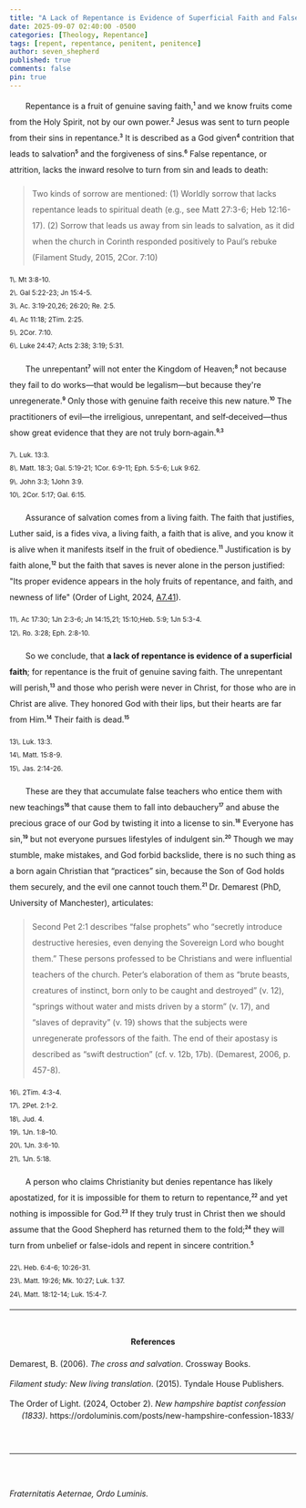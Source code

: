 ```yaml
---
title: "A Lack of Repentance is Evidence of Superficial Faith and False Assurance"
date: 2025-09-07 02:40:00 -0500
categories: [Theology, Repentance]
tags: [repent, repentance, penitent, penitence]
author: seven_shepherd
published: true
comments: false
pin: true
---
```


<style>
/* in your main CSS (e.g. assets/css/style.css) */
.references {
  padding: 0;
  margin: 0;
}

.references li {
  list-style: none;
  margin-bottom: 1em;           /* space between entries */
  padding-left: 1.5em;          /* amount of hanging indent */
  text-indent: -1.5em;          /* pulls first line back */
  line-height: 1.5;             /* nicer readability */
}

p.titles {
  text-align:center;
  margin-top: 0;
  margin-bottom: 0;
}

body {
  line-height: 2;
}

sup {
  font-size: 0.6em;
  font-weight: bold;
}
</style>


<p style="text-indent:2em;">
Repentance is a fruit of genuine saving faith,<sup>1</sup> and we know fruits come from the Holy Spirit, not by our own power.<sup>2</sup> Jesus was sent to turn people from their sins in repentance.<sup>3</sup> It is described as a God given<sup>4</sup> contrition that leads to salvation<sup>5</sup> and the forgiveness of sins.<sup>6</sup> False repentance, or attrition, lacks the inward resolve to turn from sin and leads to death:</p>

<blockquote>
Two kinds of sorrow are mentioned: (1) Worldly sorrow that lacks repentance leads to spiritual death (e.g., see Matt 27:3-6; Heb 12:16-17). (2) Sorrow that leads us away from sin leads to salvation, as it did when the church in Corinth responded positively to Paul’s rebuke (Filament Study, 2015, 2Cor. 7:10)
</blockquote>

<small>
1\. Mt 3:8-10.<br>
2\. Gal 5:22-23; Jn 15:4-5.<br>
3\. Ac. 3:19-20,26; 26:20; Re. 2:5.<br>
4\. Ac 11:18; 2Tim. 2:25.<br>
5\. 2Cor. 7:10.<br>
6\. Luke 24:47; Acts 2:38; 3:19; 5:31.
</small>

<p style="text-indent:2em;">
The unrepentant<sup>7</sup> will not enter the Kingdom of Heaven;<sup>8</sup> not because they fail to do works&mdash;that would be legalism&mdash;but because they're unregenerate.<sup>9</sup> Only those with genuine faith receive this new nature.<sup>10</sup> The practitioners of evil&mdash;the irreligious, unrepentant, and self‑deceived&mdash;thus show great evidence that they are not truly born‑again.<sup>9,3</sup></p>

<small>
7\. Luk. 13:3.<br>
8\. Matt. 18:3; Gal. 5:19-21; 1Cor. 6:9-11; Eph. 5:5-6; Luk 9:62.<br>
9\. John 3:3; 1John 3:9.<br>
10\. 2Cor. 5:17; Gal. 6:15.
</small>

<p style="text-indent:2em;">
Assurance of salvation comes from a living faith. The faith that justifies, Luther said, is a fides viva, a living faith, a faith that is alive, and you know it is alive when it manifests itself in the fruit of obedience.<sup>11</sup> Justification is by faith alone,<sup>12</sup> but the faith that saves is never alone in the person justified: "Its proper evidence appears in the holy fruits of repentance, and faith, and newness of life" (Order of Light, 2024, <a href="https://ordoluminis.com/posts/new-hampshire-confession-1833/#grace-in-regeneration">A7.41</a>).</p>

<small>
11\. Ac 17:30; 1Jn 2:3-6; Jn 14:15,21; 15:10;Heb. 5:9; 1Jn 5:3-4.<br>
12\. Ro. 3:28; Eph. 2:8-10.
</small>

<p style="text-indent:2em;">
So we conclude, that <strong>a lack of repentance is evidence of a superficial faith</strong>; for repentance is the fruit of genuine saving faith. The unrepentant will perish,<sup>13</sup> and those who perish were never in Christ, for those who are in Christ are alive. They honored God with their lips, but their hearts are far from Him.<sup>14</sup> Their faith is dead.<sup>15</sup></p>

<small>
13\. Luk. 13:3.<br>
14\. Matt. 15:8-9.<br>
15\. Jas. 2:14-26.
</small>

<p style="text-indent:2em;">
These are they that accumulate false teachers who entice them with new teachings<sup>16</sup> that cause them to fall into debauchery<sup>17</sup> and abuse the precious grace of our God by twisting it into a license to sin.<sup>18</sup> Everyone has sin,<sup>19</sup> but not everyone pursues lifestyles of indulgent sin.<sup>20</sup> Though we may stumble, make mistakes, and God forbid backslide, there is no such thing as a born again Christian that &ldquo;practices&rdquo; sin, because the Son of God holds them securely, and the evil one cannot touch them.<sup>21</sup> Dr. Demarest (PhD, University of Manchester), articulates:</p>

<blockquote>
Second Pet 2:1 describes “false prophets” who “secretly introduce destructive heresies, even denying the Sovereign Lord who bought them.” These persons professed to be Christians and were influential teachers of the church. Peter’s elaboration of them as “brute beasts, creatures of instinct, born only to be caught and destroyed” (v. 12), “springs without water and mists driven by a storm” (v. 17), and “slaves of depravity” (v. 19) shows that the subjects were unregenerate professors of the faith. The end of their apostasy is described as “swift destruction” (cf. v. 12b, 17b). (Demarest, 2006, p. 457-8).
</blockquote>

<!-- Vv. 18b-19 turns to professing converts who were deceived by the false teachers. The subjects of vv. 20-22 have been interpreted either as the false teachers (Alford, Mayor, Cranfield, Mounce, Green, Kistemaker) or as the new converts entrapped by the false teachers (Bengel, Bigg, Kelly, Moffatt). -->

<small>
16\. 2Tim. 4:3-4.<br>
17\. 2Pet. 2:1-2.<br>
18\. Jud. 4.<br>
19\. 1Jn. 1:8–10.<br>
20\. 1Jn. 3:6-10.<br>
21\. 1Jn. 5:18.
</small>

<p style="text-indent:2em;">
A person who claims Christianity but denies repentance has likely apostatized, for it is impossible for them to return to repentance,<sup>22</sup> and yet nothing is impossible for God.<sup>23</sup> If they truly trust in Christ then we should assume that the Good Shepherd has returned them to the fold;<sup>24</sup> they will turn from unbelief or false-idols and repent in sincere contrition.<sup>5</sup></p>

<small>
22\. Heb. 6:4-6; 10:26-31.<br>
23\. Matt. 19:26; Mk. 10:27; Luk. 1:37.<br>
24\. Matt. 18:12-14; Luk. 15:4-7.
</small>

<br>
<hr>
<br>

<div style="text-align:center;font-weight:bold;">References</div>

<span></span>

<ul class="references">
<li>Demarest, B. (2006). <em>The cross and salvation</em>. Crossway Books.</li>
<li><em>Filament study: New living translation</em>. (2015). Tyndale House Publishers.</li>
<li>The Order of Light. (2024, October 2). <em>New hampshire baptist confession (1833)</em>. https://ordoluminis.com/posts/new-hampshire-confession-1833/</li>
</ul>

<br>
<hr>
<br>

<span style="font-style:italic;">Fraternitatis Aeternae, Ordo Luminis.</span>

<script>
    var refTagger = {
        settings: {
            bibleVersion: 'NLT',
            tooltipStyle: 'dark'
        }
    };

    (function(d, t) {
        var n=d.querySelector('[nonce]');
        refTagger.settings.nonce = n && (n.nonce||n.getAttribute('nonce'));
        var g = d.createElement(t), s = d.getElementsByTagName(t)[0];
        g.src = 'https://api.reftagger.com/v2/RefTagger.js';
        g.nonce = refTagger.settings.nonce;
        s.parentNode.insertBefore(g, s);
    }(document, 'script'));
</script>
